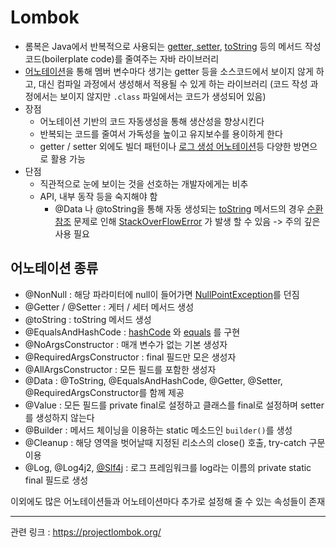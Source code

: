 # Lombok

- 롬복은 Java에서 반복적으로 사용되는 [getter, setter](자바%20빈%20규약.md), [toString](../미완성%20문서/toString.md) 등의 메서드 작성 코드(boilerplate code)를 줄여주는 자바 라이브러리 
- [어노테이션](../미완성%20문서/어노테이션.md)을 통해 멤버 변수마다 생기는 getter 등을 소스코드에서 보이지 않게 하고, 대신 컴파일 과정에서 생성해서 적용될 수 있게 하는 라이브러리 (코드 작성 과정에서는 보이지 않지만 `.class` 파일에서는 코드가 생성되어 있음)
- 장점
	- 어노테이션 기반의 코드 자동생성을 통해 생산성을 향상시킨다
	- 반복되는 코드를 줄여서 가독성을 높이고 유지보수를 용이하게 한다
	- getter / setter 외에도 빌더 패턴이나 [로그 생성 어노테이션](../미완성%20문서/Slf4j.md)등 다양한 방면으로 활용 가능
- 단점
	- 직관적으로 눈에 보이는 것을 선호하는 개발자에게는 비추
	- API, 내부 동작 등을 숙지해야 함
		- @Data 나 @toString을 통해 자동 생성되는 [toString](../미완성%20문서/toString.md) 메서드의 경우 [순환 참조](../미완성%20문서/순환%20참조.md) 문제로 인해 [StackOverFlowError](../미완성%20문서/StackOverFlowError.md) 가 발생 할 수 있음 -> 주의 깊은 사용 필요

## 어노테이션 종류

- @NonNull : 해당 파라미터에 null이 들어가면 [NullPointException](../미완성%20문서/NullPointException.md)를 던짐
- @Getter / @Setter : 게터 / 세터 메서드 생성
- @toString : toString 메서드 생성
- @EqualsAndHashCode : [hashCode](hashCode) 와 [equals](equals) 를 구현
- @NoArgsConstructor : 매개 변수가 없는 기본 생성자
- @RequiredArgsConstructor : final 필드만 모은 생성자
- @AllArgsConstructor : 모든 필드를 포함한 생성자
- @Data : @ToString, @EqualsAndHashCode, @Getter, @Setter, @RequiredArgsConstructor를 함께 제공
- @Value : 모든 필드를 private final로 설정하고 클래스를 final로 설정하며 setter를 생성하지 않는다
- @Builder : 메서드 체이닝을 이용하는 static 메소드인 `builder()`를 생성
- @Cleanup : 해당 영역을 벗어날때 지정된 리소스의 close() 호출, try-catch 구문 이용
- @Log, @Log4j2, [@Slf4j](../미완성%20문서/Slf4j.md) : 로그 프레임워크를 log라는 이름의 private static final 필드로 생성

이외에도 많은 어노테이션들과 어노테이션마다 추가로 설정해 줄 수 있는 속성들이 존재



---
관련 링크 : https://projectlombok.org/